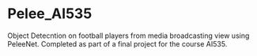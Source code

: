 # Pelee_AI535
Object Detecntion on football players from media broadcasting view using PeleeNet. Completed as part of a final project for the course AI535.
